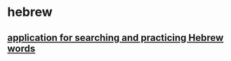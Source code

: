 # hebrew

## [application for searching and practicing Hebrew words](https://arthurnaida.github.io/hebrew)
